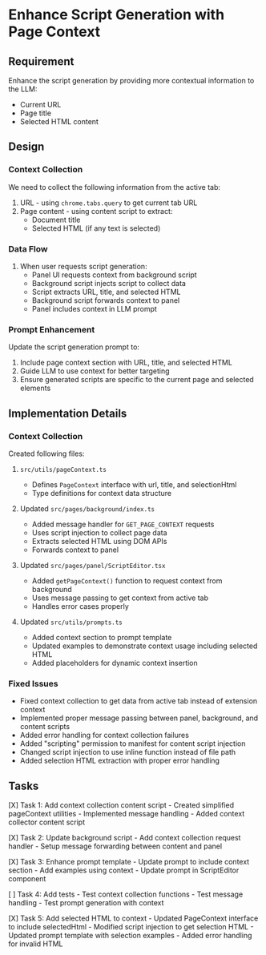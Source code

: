 # Enhance Script Generation with Page Context

## Requirement
Enhance the script generation by providing more contextual information to the LLM:
- Current URL
- Page title
- Selected HTML content

## Design

### Context Collection
We need to collect the following information from the active tab:
1. URL - using `chrome.tabs.query` to get current tab URL
2. Page content - using content script to extract:
   - Document title
   - Selected HTML (if any text is selected)

### Data Flow
1. When user requests script generation:
   - Panel UI requests context from background script
   - Background script injects script to collect data
   - Script extracts URL, title, and selected HTML
   - Background script forwards context to panel
   - Panel includes context in LLM prompt

### Prompt Enhancement
Update the script generation prompt to:
1. Include page context section with URL, title, and selected HTML
2. Guide LLM to use context for better targeting
3. Ensure generated scripts are specific to the current page and selected elements

## Implementation Details

### Context Collection
Created following files:
1. `src/utils/pageContext.ts`
   - Defines `PageContext` interface with url, title, and selectionHtml
   - Type definitions for context data structure

2. Updated `src/pages/background/index.ts`
   - Added message handler for `GET_PAGE_CONTEXT` requests
   - Uses script injection to collect page data
   - Extracts selected HTML using DOM APIs
   - Forwards context to panel

3. Updated `src/pages/panel/ScriptEditor.tsx`
   - Added `getPageContext()` function to request context from background
   - Uses message passing to get context from active tab
   - Handles error cases properly

4. Updated `src/utils/prompts.ts`
   - Added context section to prompt template
   - Updated examples to demonstrate context usage including selected HTML
   - Added placeholders for dynamic context insertion

### Fixed Issues
- Fixed context collection to get data from active tab instead of extension context
- Implemented proper message passing between panel, background, and content scripts
- Added error handling for context collection failures
- Added "scripting" permission to manifest for content script injection
- Changed script injection to use inline function instead of file path
- Added selection HTML extraction with proper error handling

## Tasks
[X] Task 1: Add context collection content script
    - Created simplified pageContext utilities
    - Implemented message handling
    - Added context collector content script

[X] Task 2: Update background script
    - Add context collection request handler
    - Setup message forwarding between content and panel

[X] Task 3: Enhance prompt template
    - Update prompt to include context section
    - Add examples using context
    - Update prompt in ScriptEditor component

[ ] Task 4: Add tests
    - Test context collection functions
    - Test message handling
    - Test prompt generation with context

[X] Task 5: Add selected HTML to context
    - Updated PageContext interface to include selectedHtml
    - Modified script injection to get selection HTML
    - Updated prompt template with selection examples
    - Added error handling for invalid HTML